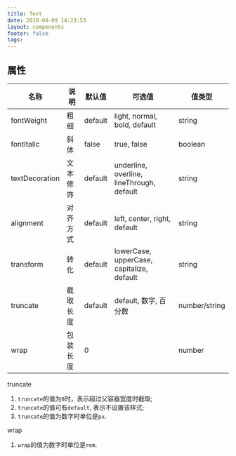 ```yaml
---
title: Text
date: 2018-04-09 14:23:53
layout: components
footer: false
tags:
---
```


## 属性

| 名称  | 说明 | 默认值 | 可选值 | 值类型 |
| ----- | ------ | ----- | ----- | --------- |
| fontWeight | 粗细 | default | light, normal, bold, default | string |
| fontItalic | 斜体 | false | true, false | boolean |
| textDecoration | 文本修饰 | default | underline, overline, lineThrough, default | string |
| alignment | 对齐方式 | default | left, center, right, default | string |
| transform | 转化 | default | lowerCase, upperCase, capitalize, default | string |
| truncate | 截取长度 | default | default, 数字, 百分数 | number/string |
| wrap | 包装长度 | 0 | | number |

truncate
1. `truncate`的值为`0`时，表示超过父容器宽度时截取;
1. `truncate`的值可有`default`, 表示不设置该样式;
1. `truncate`的值为数字时单位是`px`.

wrap
1. `wrap`的值为数字时单位是`rem`.